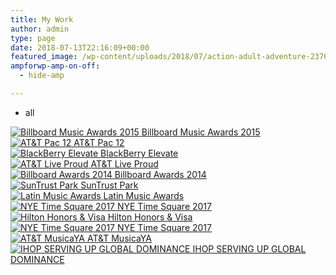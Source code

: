 ```yaml
---
title: My Work
author: admin
type: page
date: 2018-07-13T22:16:09+00:00
featured_image: /wp-content/uploads/2018/07/action-adult-adventure-237697.jpg
ampforwp-amp-on-off:
  - hide-amp

---
```

<!-- CSS Part Start From Here-->

<div class="row text-center">
  <ul class="simplefilter simplefilter_2535">
    <li class="active" data-filter="all">
      all
    </li>
  </ul>
</div>

<div id="filter_gallery_2535" class="row filtr-container filters-div">
  <a href="https://daronobrien.me/wp-content/uploads/2018/07/billboard-music-awards-1.jpg" data-toggle="lightbox" data-gallery="multiimages" data-title="Billboard Music Awards 2015"> 
  
  <div data-category="" data-sort="Billboard Music Awards 2015" class="filtr-item filtr_item_2535 single_one col-lg-4 col-md-4 col-sm-4 col-xs-4">
    <img class="thumbnail thumbnail_2535 pfg-img pfg_img_2535 img-responsive hvr-grow-shadow" src="https://i1.wp.com/daronobrien.me/wp-content/uploads/2018/07/billboard-music-awards-1.jpg?resize=150%2C150&#038;ssl=1" alt="Billboard Music Awards 2015" data-recalc-dims="1" /> <span class="item-desc item_desc_2535">Billboard Music Awards 2015</span>
  </div></a> 
  
  <a href="https://daronobrien.me/wp-content/uploads/2018/07/Networks-ATT-logos.jpg" data-toggle="lightbox" data-gallery="multiimages" data-title="AT&T Pac 12"> 
  
  <div data-category="" data-sort="AT&T Pac 12" class="filtr-item filtr_item_2535 single_one col-lg-4 col-md-4 col-sm-4 col-xs-4">
    <img class="thumbnail thumbnail_2535 pfg-img pfg_img_2535 img-responsive hvr-grow-shadow" src="https://i0.wp.com/daronobrien.me/wp-content/uploads/2018/07/Networks-ATT-logos.jpg?resize=150%2C150&#038;ssl=1" alt="AT&T Pac 12" data-recalc-dims="1" /> <span class="item-desc item_desc_2535">AT&T Pac 12</span>
  </div></a> 
  
  <a href="https://daronobrien.me/wp-content/uploads/2018/07/logo.jpg" data-toggle="lightbox" data-gallery="multiimages" data-title="BlackBerry Elevate"> 
  
  <div data-category="" data-sort="BlackBerry Elevate" class="filtr-item filtr_item_2535 single_one col-lg-4 col-md-4 col-sm-4 col-xs-4">
    <img class="thumbnail thumbnail_2535 pfg-img pfg_img_2535 img-responsive hvr-grow-shadow" src="https://i0.wp.com/daronobrien.me/wp-content/uploads/2018/07/logo.jpg?resize=150%2C150&#038;ssl=1" alt="BlackBerry Elevate" data-recalc-dims="1" /> <span class="item-desc item_desc_2535">BlackBerry Elevate</span>
  </div></a> 
  
  <a href="https://daronobrien.me/wp-content/uploads/2018/07/live_proud_946x432.jpg.thumb_.432.946-1.png" data-toggle="lightbox" data-gallery="multiimages" data-title="AT&T Live Proud"> 
  
  <div data-category="" data-sort="AT&T Live Proud" class="filtr-item filtr_item_2535 single_one col-lg-4 col-md-4 col-sm-4 col-xs-4">
    <img class="thumbnail thumbnail_2535 pfg-img pfg_img_2535 img-responsive hvr-grow-shadow" src="https://i0.wp.com/daronobrien.me/wp-content/uploads/2018/07/live_proud_946x432.jpg.thumb_.432.946-1.png?resize=150%2C150&#038;ssl=1" alt="AT&T Live Proud" data-recalc-dims="1" /> <span class="item-desc item_desc_2535">AT&T Live Proud</span>
  </div></a> 
  
  <a href="https://daronobrien.me/wp-content/uploads/2018/07/billboardaw-1.jpg" data-toggle="lightbox" data-gallery="multiimages" data-title="Billboard Awards 2014"> 
  
  <div data-category="" data-sort="Billboard Awards 2014" class="filtr-item filtr_item_2535 single_one col-lg-4 col-md-4 col-sm-4 col-xs-4">
    <img class="thumbnail thumbnail_2535 pfg-img pfg_img_2535 img-responsive hvr-grow-shadow" src="https://i1.wp.com/daronobrien.me/wp-content/uploads/2018/07/billboardaw-1.jpg?resize=150%2C150&#038;ssl=1" alt="Billboard Awards 2014" data-recalc-dims="1" /> <span class="item-desc item_desc_2535">Billboard Awards 2014</span>
  </div></a> 
  
  <a href="https://daronobrien.me/wp-content/uploads/2018/07/hero.jpg" data-toggle="lightbox" data-gallery="multiimages" data-title="SunTrust Park"> 
  
  <div data-category="" data-sort="SunTrust Park" class="filtr-item filtr_item_2535 single_one col-lg-4 col-md-4 col-sm-4 col-xs-4">
    <img class="thumbnail thumbnail_2535 pfg-img pfg_img_2535 img-responsive hvr-grow-shadow" src="https://i1.wp.com/daronobrien.me/wp-content/uploads/2018/07/hero.jpg?resize=150%2C150&#038;ssl=1" alt="SunTrust Park" data-recalc-dims="1" /> <span class="item-desc item_desc_2535">SunTrust Park</span>
  </div></a> 
  
  <a href="https://daronobrien.me/wp-content/uploads/2018/07/hero-1.jpg" data-toggle="lightbox" data-gallery="multiimages" data-title="Latin Music Awards"> 
  
  <div data-category="" data-sort="Latin Music Awards" class="filtr-item filtr_item_2535 single_one col-lg-4 col-md-4 col-sm-4 col-xs-4">
    <img class="thumbnail thumbnail_2535 pfg-img pfg_img_2535 img-responsive hvr-grow-shadow" src="https://i0.wp.com/daronobrien.me/wp-content/uploads/2018/07/hero-1.jpg?resize=150%2C150&#038;ssl=1" alt="Latin Music Awards" data-recalc-dims="1" /> <span class="item-desc item_desc_2535">Latin Music Awards</span>
  </div></a> 
  
  <a href="https://daronobrien.me/wp-content/uploads/2018/07/Screen-Shot-2018-07-19-at-9.00.23-AM.png" data-toggle="lightbox" data-gallery="multiimages" data-title="NYE Time Square 2017"> 
  
  <div data-category="" data-sort="NYE Time Square 2017" class="filtr-item filtr_item_2535 single_one col-lg-4 col-md-4 col-sm-4 col-xs-4">
    <img class="thumbnail thumbnail_2535 pfg-img pfg_img_2535 img-responsive hvr-grow-shadow" src="https://i1.wp.com/daronobrien.me/wp-content/uploads/2018/07/Screen-Shot-2018-07-19-at-9.00.23-AM.png?resize=150%2C150&#038;ssl=1" alt="NYE Time Square 2017" data-recalc-dims="1" /> <span class="item-desc item_desc_2535">NYE Time Square 2017</span>
  </div></a> 
  
  <a href="https://daronobrien.me/wp-content/uploads/2018/07/Screen-Shot-2018-07-19-at-9.00.33-AM.png" data-toggle="lightbox" data-gallery="multiimages" data-title="Hilton Honors & Visa"> 
  
  <div data-category="" data-sort="Hilton Honors & Visa" class="filtr-item filtr_item_2535 single_one col-lg-4 col-md-4 col-sm-4 col-xs-4">
    <img class="thumbnail thumbnail_2535 pfg-img pfg_img_2535 img-responsive hvr-grow-shadow" src="https://i2.wp.com/daronobrien.me/wp-content/uploads/2018/07/Screen-Shot-2018-07-19-at-9.00.33-AM.png?resize=150%2C150&#038;ssl=1" alt="Hilton Honors & Visa" data-recalc-dims="1" /> <span class="item-desc item_desc_2535">Hilton Honors & Visa</span>
  </div></a> 
  
  <a href="https://daronobrien.me/wp-content/uploads/2018/07/Screen-Shot-2018-07-19-at-9.00.23-AM.png" data-toggle="lightbox" data-gallery="multiimages" data-title="NYE Time Square 2017"> 
  
  <div data-category="" data-sort="NYE Time Square 2017" class="filtr-item filtr_item_2535 single_one col-lg-4 col-md-4 col-sm-4 col-xs-4">
    <img class="thumbnail thumbnail_2535 pfg-img pfg_img_2535 img-responsive hvr-grow-shadow" src="https://i1.wp.com/daronobrien.me/wp-content/uploads/2018/07/Screen-Shot-2018-07-19-at-9.00.23-AM.png?resize=150%2C150&#038;ssl=1" alt="NYE Time Square 2017" data-recalc-dims="1" /> <span class="item-desc item_desc_2535">NYE Time Square 2017</span>
  </div></a> 
  
  <a href="https://daronobrien.me/wp-content/uploads/2018/07/channel-art-01.jpg" data-toggle="lightbox" data-gallery="multiimages" data-title="AT&T MusicaYA"> 
  
  <div data-category="" data-sort="AT&T MusicaYA" class="filtr-item filtr_item_2535 single_one col-lg-4 col-md-4 col-sm-4 col-xs-4">
    <img class="thumbnail thumbnail_2535 pfg-img pfg_img_2535 img-responsive hvr-grow-shadow" src="https://i0.wp.com/daronobrien.me/wp-content/uploads/2018/07/channel-art-01.jpg?resize=150%2C150&#038;ssl=1" alt="AT&T MusicaYA" data-recalc-dims="1" /> <span class="item-desc item_desc_2535">AT&T MusicaYA</span>
  </div></a> 
  
  <a href="https://daronobrien.me/wp-content/uploads/2018/07/20141014_152543.jpg" data-toggle="lightbox" data-gallery="multiimages" data-title="IHOP SERVING UP GLOBAL DOMINANCE"> 
  
  <div data-category="" data-sort="IHOP SERVING UP GLOBAL DOMINANCE" class="filtr-item filtr_item_2535 single_one col-lg-4 col-md-4 col-sm-4 col-xs-4">
    <img class="thumbnail thumbnail_2535 pfg-img pfg_img_2535 img-responsive hvr-grow-shadow" src="https://i2.wp.com/daronobrien.me/wp-content/uploads/2018/07/20141014_152543.jpg?resize=150%2C150&#038;ssl=1" alt="IHOP SERVING UP GLOBAL DOMINANCE" data-recalc-dims="1" /> <span class="item-desc item_desc_2535">IHOP SERVING UP GLOBAL DOMINANCE</span>
  </div></a>
</div>